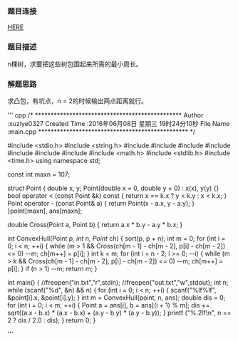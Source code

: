 ### 题目连接
<a href="http://acm.hdu.edu.cn/showproblem.php?pid=1392">HERE</a>

### 题目描述
n棵树，求要把这些树包围起来所需的最小周长。

### 解题思路
求凸包，有坑点，n = 2的时候输出两点距离就行。

''' cpp
/* ***********************************************
Author        :xuziye0327
Created Time  :2016年06月08日 星期三 19时24分10秒
File Name     :main.cpp
************************************************ */

#include <stdio.h>
#include <string.h>
#include <iostream>
#include <algorithm>
#include <vector>
#include <queue>
#include <set>
#include <map>
#include <string>
#include <math.h>
#include <stdlib.h>
#include <time.h>
using namespace std;

const int maxn = 107;

struct Point {
	double x, y;
	Point(double x = 0, double y = 0) : x(x), y(y) {}
	bool operator < (const Point &k) const {
		return x == k.x ? y < k.y : x < k.x;
	}
	Point operator - (const Point& a) {
		return Point(x - a.x, y - a.y);
	}
}point[maxn], ans[maxn];

double Cross(Point a, Point b) { return a.x * b.y - a.y * b.x; }

int ConvexHull(Point *p, int n, Point* ch) {
	sort(p, p + n);
	int m = 0;
	for (int i = 0; i < n; ++i) {
		while (m > 1 && Cross(ch[m - 1] - ch[m - 2], p[i] - ch[m - 2]) <= 0) --m;
		ch[m++] = p[i];
	}
	int k = m;
	for (int i = n - 2; i >= 0; --i) {
		while (m > k && Cross(ch[m - 1] - ch[m - 2], p[i] - ch[m - 2]) <= 0) --m;
		ch[m++] = p[i];
	}
	if (n > 1) --m;
	return m;
}

int main()
{
    //freopen("in.txt","r",stdin);
    //freopen("out.txt","w",stdout);
	int n;
	while (scanf("%d", &n) && n) {
	 	for (int i = 0; i < n; ++i) {
			scanf("%lf%lf", &point[i].x, &point[i].y);
		}
		int m = ConvexHull(point, n, ans);
		double dis = 0;
		for (int i = 0; i < m; ++i) {
			Point a = ans[i], b = ans[(i + 1) % m]; 
			dis += sqrt((a.x - b.x) * (a.x - b.x) + (a.y - b.y) * (a.y - b.y));
		}
		printf ("%.2lf\n", n == 2 ? dis / 2.0 : dis);
	}
    return 0;
}

'''
